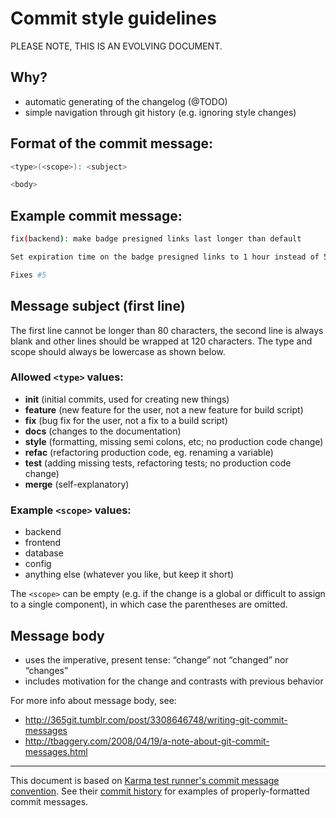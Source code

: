 # Commit style guidelines

PLEASE NOTE, THIS IS AN EVOLVING DOCUMENT.

## Why?

- automatic generating of the changelog (@TODO)
- simple navigation through git history (e.g. ignoring style changes)

## Format of the commit message:

```bash
<type>(<scope>): <subject>

<body>
```

## Example commit message:

```bash
fix(backend): make badge presigned links last longer than default

Set expiration time on the badge presigned links to 1 hour instead of 5 minutes to allow for easier downloads.

Fixes #5
```

## Message subject (first line)

The first line cannot be longer than 80 characters, the second line is always blank and
other lines should be wrapped at 120 characters. The type and scope should
always be lowercase as shown below.

### Allowed `<type>` values:

- **init** (initial commits, used for creating new things)
- **feature** (new feature for the user, not a new feature for build script)
- **fix** (bug fix for the user, not a fix to a build script)
- **docs** (changes to the documentation)
- **style** (formatting, missing semi colons, etc; no production code change)
- **refac** (refactoring production code, eg. renaming a variable)
- **test** (adding missing tests, refactoring tests; no production code change)
- **merge** (self-explanatory)

### Example `<scope>` values:

- backend
- frontend
- database
- config
- anything else (whatever you like, but keep it short)

The `<scope>` can be empty (e.g. if the change is a global or difficult
to assign to a single component), in which case the parentheses are
omitted.

## Message body

- uses the imperative, present tense: “change” not “changed” nor “changes”
- includes motivation for the change and contrasts with previous behavior

For more info about message body, see:

- http://365git.tumblr.com/post/3308646748/writing-git-commit-messages
- http://tbaggery.com/2008/04/19/a-note-about-git-commit-messages.html

---

This document is based on [Karma test runner's commit message convention]. See their
[commit history] for examples of properly-formatted commit messages.

[karma test runner's commit message convention]: https://github.com/karma-runner/karma/blob/master/docs/dev/06-git-commit-msg.md
[commit history]: https://github.com/karma-runner/karma/commits/master

